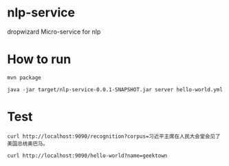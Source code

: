 # nlp-service
dropwizard Micro-service for nlp

# How to run
```mvn package```

```java -jar target/nlp-service-0.0.1-SNAPSHOT.jar server hello-world.yml```

# Test 
`curl http://localhost:9090/recognition?corpus=习近平主席在人民大会堂会见了美国总统奥巴马。`

`curl http://localhost:9090/hello-world?name=geektown`
